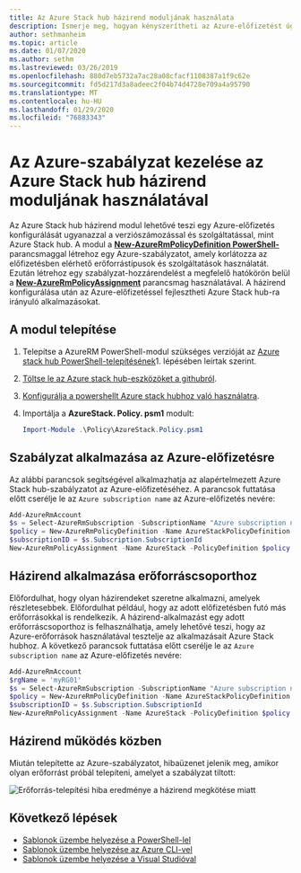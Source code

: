 ```yaml
---
title: Az Azure Stack hub házirend moduljának használata
description: Ismerje meg, hogyan kényszerítheti az Azure-előfizetést úgy, hogy az Azure Stack hub-előfizetéshez hasonlóan viselkedjen
author: sethmanheim
ms.topic: article
ms.date: 01/07/2020
ms.author: sethm
ms.lastreviewed: 03/26/2019
ms.openlocfilehash: 880d7eb5732a7ac28a08cfacf1108387a1f9c62e
ms.sourcegitcommit: fd5d217d3a8adeec2f04b74d4728e709a4a95790
ms.translationtype: MT
ms.contentlocale: hu-HU
ms.lasthandoff: 01/29/2020
ms.locfileid: "76883343"
---
```

# <a name="manage-azure-policy-using-the-azure-stack-hub-policy-module"></a>Az Azure-szabályzat kezelése az Azure Stack hub házirend moduljának használatával

Az Azure Stack hub házirend modul lehetővé teszi egy Azure-előfizetés konfigurálását ugyanazzal a verziószámozással és szolgáltatással, mint Azure Stack hub. A modul a [**New-AzureRmPolicyDefinition PowerShell-** ](/powershell/module/azurerm.resources/new-azurermpolicydefinition) parancsmaggal létrehoz egy Azure-szabályzatot, amely korlátozza az előfizetésben elérhető erőforrástípusok és szolgáltatások használatát. Ezután létrehoz egy szabályzat-hozzárendelést a megfelelő hatókörön belül a [**New-AzureRmPolicyAssignment**](/powershell/module/azurerm.resources/new-azurermpolicyassignment) parancsmag használatával. A házirend konfigurálása után az Azure-előfizetéssel fejlesztheti Azure Stack hub-ra irányuló alkalmazásokat.

## <a name="install-the-module"></a>A modul telepítése

1. Telepítse a AzureRM PowerShell-modul szükséges verzióját az [Azure stack hub PowerShell-telepítésének](../operator/azure-stack-powershell-install.md)1. lépésében leírtak szerint.
2. [Töltse le az Azure stack hub-eszközöket a githubról](../operator/azure-stack-powershell-download.md).
3. [Konfigurálja a powershellt Azure stack hubhoz való használatra](azure-stack-powershell-configure-user.md).
4. Importálja a **AzureStack. Policy. psm1** modult:

   ```powershell
   Import-Module .\Policy\AzureStack.Policy.psm1
   ```

## <a name="apply-policy-to-azure-subscription"></a>Szabályzat alkalmazása az Azure-előfizetésre

Az alábbi parancsok segítségével alkalmazhatja az alapértelmezett Azure Stack hub-szabályzatot az Azure-előfizetéséhez. A parancsok futtatása előtt cserélje le az `Azure subscription name` az Azure-előfizetés nevére:

```powershell
Add-AzureRmAccount
$s = Select-AzureRmSubscription -SubscriptionName "Azure subscription name"
$policy = New-AzureRmPolicyDefinition -Name AzureStackPolicyDefinition -Policy (Get-AzsPolicy)
$subscriptionID = $s.Subscription.SubscriptionId
New-AzureRmPolicyAssignment -Name AzureStack -PolicyDefinition $policy -Scope /subscriptions/$subscriptionID
```

## <a name="apply-policy-to-a-resource-group"></a>Házirend alkalmazása erőforráscsoporthoz

Előfordulhat, hogy olyan házirendeket szeretne alkalmazni, amelyek részletesebbek. Előfordulhat például, hogy az adott előfizetésben futó más erőforrásokkal is rendelkezik. A házirend-alkalmazást egy adott erőforráscsoporthoz is felhasználhatja, amely lehetővé teszi, hogy az Azure-erőforrások használatával tesztelje az alkalmazásait Azure Stack hubhoz. A következő parancsok futtatása előtt cserélje le az `Azure subscription name` az Azure-előfizetés nevére:

```powershell
Add-AzureRmAccount
$rgName = 'myRG01'
$s = Select-AzureRmSubscription -SubscriptionName "Azure subscription name"
$policy = New-AzureRmPolicyDefinition -Name AzureStackPolicyDefinition -Policy (Get-AzsPolicy)
$subscriptionID = $s.Subscription.SubscriptionId
New-AzureRmPolicyAssignment -Name AzureStack -PolicyDefinition $policy -Scope /subscriptions/$subscriptionID/resourceGroups/$rgName
```

## <a name="policy-in-action"></a>Házirend működés közben

Miután telepítette az Azure-szabályzatot, hibaüzenet jelenik meg, amikor olyan erőforrást próbál telepíteni, amelyet a szabályzat tiltott:

![Erőforrás-telepítési hiba eredménye a házirend megkötése miatt](./media/azure-stack-policy-module/image1.png)

## <a name="next-steps"></a>Következő lépések

* [Sablonok üzembe helyezése a PowerShell-lel](azure-stack-deploy-template-powershell.md)
* [Sablonok üzembe helyezése az Azure CLI-vel](azure-stack-deploy-template-command-line.md)
* [Sablonok üzembe helyezése a Visual Studióval](azure-stack-deploy-template-visual-studio.md)
